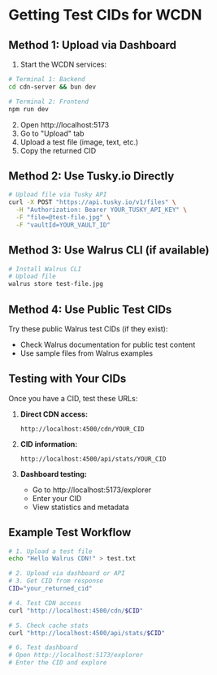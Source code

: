 # Getting Test CIDs for WCDN

## Method 1: Upload via Dashboard

1. Start the WCDN services:
```bash
# Terminal 1: Backend
cd cdn-server && bun dev

# Terminal 2: Frontend  
npm run dev
```

2. Open http://localhost:5173
3. Go to "Upload" tab
4. Upload a test file (image, text, etc.)
5. Copy the returned CID

## Method 2: Use Tusky.io Directly

```bash
# Upload file via Tusky API
curl -X POST "https://api.tusky.io/v1/files" \
  -H "Authorization: Bearer YOUR_TUSKY_API_KEY" \
  -F "file=@test-file.jpg" \
  -F "vaultId=YOUR_VAULT_ID"
```

## Method 3: Use Walrus CLI (if available)

```bash
# Install Walrus CLI
# Upload file
walrus store test-file.jpg
```

## Method 4: Use Public Test CIDs

Try these public Walrus test CIDs (if they exist):
- Check Walrus documentation for public test content
- Use sample files from Walrus examples

## Testing with Your CIDs

Once you have a CID, test these URLs:

1. **Direct CDN access:**
   ```
   http://localhost:4500/cdn/YOUR_CID
   ```

2. **CID information:**
   ```
   http://localhost:4500/api/stats/YOUR_CID
   ```

3. **Dashboard testing:**
   - Go to http://localhost:5173/explorer
   - Enter your CID
   - View statistics and metadata

## Example Test Workflow

```bash
# 1. Upload a test file
echo "Hello Walrus CDN!" > test.txt

# 2. Upload via dashboard or API
# 3. Get CID from response
CID="your_returned_cid"

# 4. Test CDN access
curl "http://localhost:4500/cdn/$CID"

# 5. Check cache stats
curl "http://localhost:4500/api/stats/$CID"

# 6. Test dashboard
# Open http://localhost:5173/explorer
# Enter the CID and explore
```